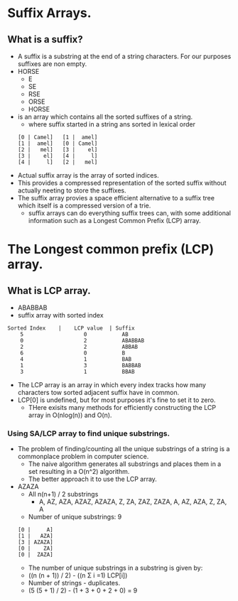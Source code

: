 # Suffix Arrays.
## What is a suffix?
- A suffix is a substring at the end of a string characters. For our purposes suffixes are non empty.
- HORSE
    - E
    - SE
    - RSE
    - ORSE
    - HORSE
- is an array which contains all the sorted suffixes of a string.
    - where suffix started in a string ans sorted in lexical order
    ```
    [0 | Camel]   [1 |  amel]
    [1 |  amel]   [0 | Camel]
    [2 |   mel]   [3 |    el]
    [3 |    el]   [4 |     l]
    [4 |     l]   [2 |   mel]
    ```
- Actual suffix array is the array of sorted indices.
- This provides a compressed representation of the sorted suffix without actually neeting to store the suffixes.
- The suffix array provies a space efficient alternative to a suffix tree which itself is a compressed version of a trie.
    - suffix arrays can do everything suffix trees can, with some additional information such as a Longest Common Prefix (LCP) array.

# The Longest common prefix (LCP) array.
## What is LCP array.
- ABABBAB
- suffix array with sorted index
```
Sorted Index    |    LCP value  | Suffix
    5                   0           AB
    0                   2           ABABBAB
    2                   2           ABBAB
    6                   0           B
    4                   1           BAB
    1                   3           BABBAB
    3                   1           BBAB
```
- The LCP array is an array in which every index tracks how many characters tow sorted adjacent suffix have in common.
- LCP[0] is undefined, but for most purposes it's fine to set it to zero.
    - THere exisits many methods for efficiently constructing the LCP array in O(nlog(n)) and O(n).

### Using SA/LCP array to find unique substrings.
- The problem of finding/counting all the unique substrings of a string is a commonplace problem in computer science.
    - The naive algorithm generates all substrings and places them in a set resulting in a O(n^2) algorithm.
    - The better approach it to use the LCP array.
- AZAZA
    - All n(n+1) / 2 substrings
        - A, AZ, AZA, AZAZ, AZAZA, Z, ZA, ZAZ, ZAZA, A, AZ, AZA, Z, ZA, A
    - Number of unique substrings: 9
    ```
    [0 |     A]
    [1 |   AZA]
    [3 | AZAZA]
    [0 |    ZA]
    [0 |  ZAZA]
    ```
    - The number of unique substrings in a substring is given by:
    - ((n (n + 1)) / 2) -  ((n Σ i =1) LCP[i])
    - Number of strings - duplicates.
    - (5 (5 + 1) / 2) - (1 + 3 + 0 + 2 + 0) = 9
